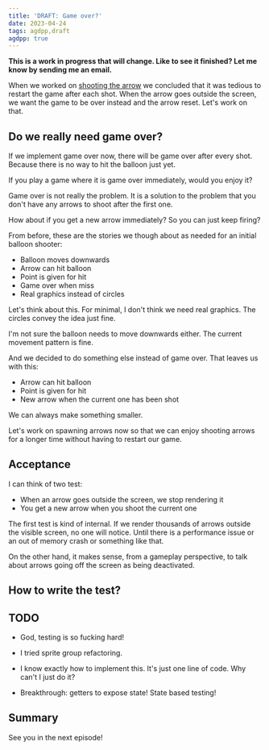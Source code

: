 ```yaml
---
title: 'DRAFT: Game over?'
date: 2023-04-24
tags: agdpp,draft
agdpp: true
---
```


**This is a work in progress that will change. Like to see it finished? Let me know by sending me an email.**

When we worked on [shooting the
arrow](/writing/agdpp-shooting-arrow/index.html) we concluded that it was
tedious to restart the game after each shot. When the arrow goes outside the
screen, we want the game to be over instead and the arrow reset. Let's work on
that.

## Do we really need game over?

If we implement game over now, there will be game over after every shot.
Because there is no way to hit the balloon just yet.

If you play a game where it is game over immediately, would you enjoy it?

Game over is not really the problem. It is a solution to the problem that you
don't have any arrows to shoot after the first one.

How about if you get a new arrow immediately? So you can just keep firing?

From before, these are the stories we though about as needed for an initial
balloon shooter:

* Balloon moves downwards
* Arrow can hit balloon
* Point is given for hit
* Game over when miss
* Real graphics instead of circles

Let's think about this. For minimal, I don't think we need real graphics. The
circles convey the idea just fine.

I'm not sure the balloon needs to move downwards either. The current movement
pattern is fine.

And we decided to do something else instead of game over. That leaves us with
this:

* Arrow can hit balloon
* Point is given for hit
* New arrow when the current one has been shot

We can always make something smaller.

Let's work on spawning arrows now so that we can enjoy shooting arrows for a
longer time without having to restart our game.

## Acceptance

I can think of two test:

* When an arrow goes outside the screen, we stop rendering it
* You get a new arrow when you shoot the current one

The first test is kind of internal. If we render thousands of arrows outside
the visible screen, no one will notice. Until there is a performance issue or
an out of memory crash or something like that.

On the other hand, it makes sense, from a gameplay perspective, to talk about
arrows going off the screen as being deactivated.

## How to write the test?

## TODO

* God, testing is so fucking hard!
* I tried sprite group refactoring.
* I know exactly how to implement this. It's just one line of code. Why can't I
  just do it?

* Breakthrough: getters to expose state! State based testing!

## Summary

See you in the next episode!
